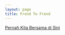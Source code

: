 ```yaml
---
layout: page
title: Frend To Frend
---
```


<div class="htl">
  <a href="/pernahkitabersamadisini-rendtofrend">
Pernah Kita Bersama di Sini
  </a>
</div>
